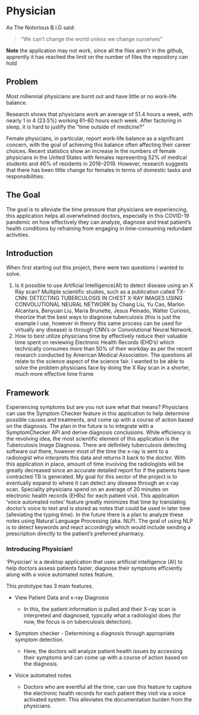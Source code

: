 # Physician

As The Notorious B.I.G said:

> “We can’t change the world unless we change ourselves”

**Note** the application may not work, since all the files aren't in the github, apprently it has reached the limit on the number of files the repository can hold

## Problem

Most millennial physicians are burnt out and have little or no work-life balance. 

Research shows that physicians work an average of 51.4 hours a week, with nearly 1 in 4 (23.5%) working 61–80 hours each week. After factoring in sleep, it is hard to justify the “time outside of medicine?” 

Female physicians, in particular, report work-life balance as a significant concern, with the goal of achieving this balance often affecting their career choices. Recent statistics show an increase in the numbers of female physicians in the United States with females representing 52% of medical students and 46% of residents in 2018–2019. However, research suggests that there has been little change for females in terms of domestic tasks and responsibilities.

## The Goal

The goal is to alleviate the time pressure that physicians are experiencing, this application helps all overwhelmed doctors, especially in this COVID-19 pandemic on how effectively they can analyze, diagnose and treat patient’s health conditions by refraining from engaging in time-consuming redundant activities.

## Introduction
When first starting out this project, there were two questions I wanted to solve.
1) Is it possible to use Artificial Intelligence(AI) to detect disease using an X Ray scan?
Multiple scientific studies, such as a publication called TX-CNN: DETECTING TUBERCULOSIS IN CHEST X-RAY IMAGES USING CONVOLUTIONAL NEURAL NETWORK by Chang Liu, Yu Cao, Marlon Alcantara, Benyuan Liu, Maria Brunette, Jesus Peinado, Walter Curioso, theorize that the best ways to diagnose tuberculosis (this is just the example I use, however in theory this same process can be used for virtually any disease) is through CNN’s or Convolutional Neural Network. 
2) How to best utilize physicians time by effectively reduce their valuable time spent on reviewing Electronic Health Records (EHD’s)  which technically consumes more than 50% of their workday as per the recent research conducted by American Medical Association. 
The questions all relate to the science aspect of the science fair. I wanted to be able to solve the problem physicians face by doing the X Ray scan in a shorter, much more effective time frame

## Framework
Experiencing symptoms but are you not sure what that means? Physicians can use the Symptom Checker feature in this application to help determine possible causes and treatments, and come up with a course of action based on the diagnosis. The plan in the future is to integrate with a SymptomChecker API and derive diagnosis conclusions.
While efficiency is the revolving idea, the most scientific element of this application is the Tuberculosis Image Diagnosis. There are definitely tuberculosis detecting software out there, however most of the time the x-ray is sent to a radiologist who interprets this data and returns it back to the doctor. With this application in place, amount of time involving the radiologists will be greatly decreased since an accurate detailed report for if the patients have contracted TB is generated. My goal for this sector of the project is to eventually expand to where it can detect any disease through an x-ray scan.
Speciality physicians spend on an average of 20 minutes on electronic health records (EHRs) for each patient visit. This application ‘voice automated notes’ feature greatly minimizes that time by translating doctor’s voice to text and is stored as notes that could be used in later time (alleviating the typing time). In the future there is a plan to analyze these notes using Natural Language Processing (aka. NLP). The goal of using NLP is to detect keywords and react accordingly which would include sending a prescription directly to the patient’s preferred pharmacy.

### Introducing Physician!
‘Physician’ is a desktop application that uses artificial intelligence (AI) to help doctors assess patients faster, diagnose their symptoms efficiently along with a voice automated notes feature.

This prototype has 3 main features. 
* View Patient Data and x-ray Diagnosis
  - In this, the patient information is pulled and their X-ray scan is interpreted and diagnosed, typically what a radiologist does (for now, the focus is on tuberculosis detection). 

* Symptom checker - Determining a diagnosis through appropriate symptom detection. 
  - Here, the doctors will analyze patient health issues by accessing their symptoms and can come up with a course of action based on the diagnosis.

* Voice automated notes 
  - Doctors who are eventful all the time, can use this feature to capture the electronic health records for each patient they visit via a voice activated system. This alleviates the documentation burden from the physicians. 

